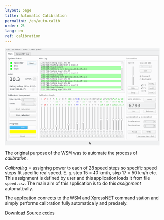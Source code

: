 ```yaml
---
layout: page
title: Automatic Calibration
permalink: /en/auto-calib
order: 25
lang: en
ref: calibration
---
```


![Automatic Calibration application GUI](/assets/img/ac_progress.png)

The original purpose of the WSM was to automate the process of *calibration*.

*Calibrating* = assigning power to each of 28 speed steps so specific speed steps
fit specific real speed. E. g. step 15 = 40 km/h, step 17 = 50 km/h etc. This
assignment is defined by user and this application loads it from file
`speed.csv`. The main aim of this application is to do this *assignment*
automatically.

The application connects to the WSM and XpressNET command station and simply
performs calibration fully automatically and precisely.

<a class="btn" href="https://github.com/kmzbrnoI/automatic-calibration/releases">Download</a>
<a class="btn" href="https://github.com/kmzbrnoI/automatic-calibration">Source codes</a>

